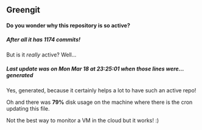 ## Greengit

#### Do you wonder why this repository is so active?

##### After all it has 1174 commits!

But is it *really* active? Well...

##### Last update was on Mon Mar 18 at 23:25:01 when those lines were... generated

Yes, generated, because it certainly helps a lot to have such an active repo!

Oh and there was **79%** disk usage on the machine
where there is the cron updating this file.

Not the best way to monitor a VM in the cloud but it works! :)
